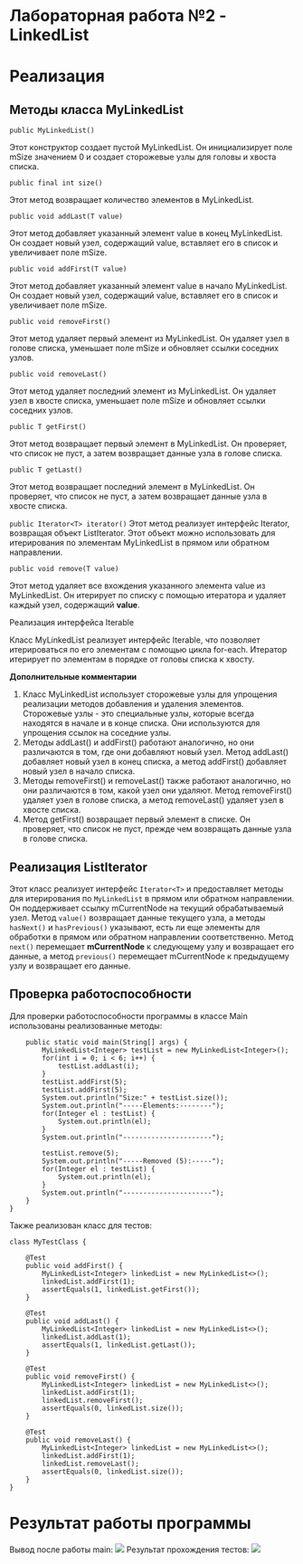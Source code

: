 # Лабораторная работа №2 - LinkedList

<h1>Реализация</h1>
<h2>Методы класса MyLinkedList</h2>

```public MyLinkedList()```


Этот конструктор создает пустой MyLinkedList. Он инициализирует поле mSize значением 0 и создает сторожевые узлы для головы и хвоста списка.

```public final int size()```


Этот метод возвращает количество элементов в MyLinkedList.

```public void addLast(T value)```


Этот метод добавляет указанный элемент value в конец MyLinkedList. Он создает новый узел, содержащий value, вставляет его в список и увеличивает поле mSize.

```public void addFirst(T value)```


Этот метод добавляет указанный элемент value в начало MyLinkedList. Он создает новый узел, содержащий value, вставляет его в список и увеличивает поле mSize.

```public void removeFirst()```


Этот метод удаляет первый элемент из MyLinkedList. Он удаляет узел в голове списка, уменьшает поле mSize и обновляет ссылки соседних узлов.

```public void removeLast()```


Этот метод удаляет последний элемент из MyLinkedList. Он удаляет узел в хвосте списка, уменьшает поле mSize и обновляет ссылки соседних узлов.


```public T getFirst()```


Этот метод возвращает первый элемент в MyLinkedList. Он проверяет, что список не пуст, а затем возвращает данные узла в голове списка.

```public T getLast()```

Этот метод возвращает последний элемент в MyLinkedList. Он проверяет, что список не пуст, а затем возвращает данные узла в хвосте списка.

```public Iterator<T> iterator()```
Этот метод реализует интерфейс Iterator<T>, возвращая объект ListIterator. Этот объект можно использовать для итерирования по элементам MyLinkedList в прямом или обратном направлении.

```public void remove(T value)```

Этот метод удаляет все вхождения указанного элемента value из MyLinkedList. Он итерирует по списку с помощью итератора и удаляет каждый узел, содержащий **value**.

Реализация интерфейса Iterable

Класс MyLinkedList реализует интерфейс Iterable<T>, что позволяет итерироваться по его элементам с помощью цикла for-each. Итератор итерирует по элементам в порядке от головы списка к хвосту.

**Дополнительные комментарии**

1. Класс MyLinkedList использует сторожевые узлы для упрощения реализации методов добавления и удаления элементов. Сторожевые узлы - это специальные узлы, которые всегда находятся в начале и в конце списка. Они используются для упрощения ссылок на соседние узлы.
2. Методы addLast() и addFirst() работают аналогично, но они различаются в том, где они добавляют новый узел. Метод addLast() добавляет новый узел в конец списка, а метод addFirst() добавляет новый узел в начало списка.
3. Методы removeFirst() и removeLast() также работают аналогично, но они различаются в том, какой узел они удаляют. Метод removeFirst() удаляет узел в голове списка, а метод removeLast() удаляет узел в хвосте списка.
4. Метод getFirst() возвращает первый элемент в списке. Он проверяет, что список не пуст, прежде чем возвращать данные узла в голове списка.

<h2>Реализация ListIterator</h2>


Этот класс реализует интерфейс ```Iterator<T>``` и предоставляет методы для итерирования по ```MyLinkedList``` в прямом или обратном направлении. Он поддерживает ссылку mCurrentNode на текущий обрабатываемый узел. Метод ```value()``` возвращает данные текущего узла, а методы ```hasNext()``` и ```hasPrevious()``` указывают, есть ли еще элементы для обработки в прямом или обратном направлении соответственно. Метод ```next()``` перемещает **mCurrentNode** к следующему узлу и возвращает его данные, а метод ```previous()``` перемещает mCurrentNode к предыдущему узлу и возвращает его данные.

<h2> Проверка работоспособности</h2>
Для проверки работоспособности программы в классе Main использованы реализованные методы:

```public class Main {
	public static void main(String[] args) {
		MyLinkedList<Integer> testList = new MyLinkedList<Integer>();
		for(int i = 0; i < 6; i++) {
			testList.addLast(i);
		}
		testList.addFirst(5);
		testList.addFirst(5);
		System.out.println("Size:" + testList.size());
		System.out.println("-----Elements:--------");
		for(Integer el : testList) {
			System.out.println(el);
		}
		System.out.println("----------------------");
		
		testList.remove(5);
		System.out.println("-----Removed (5):-----");
		for(Integer el : testList) {
			System.out.println(el);
		}
		System.out.println("----------------------");
	}
}
```
Также реализован класс для тестов:

```
class MyTestClass {

	@Test
    public void addFirst() {
        MyLinkedList<Integer> linkedList = new MyLinkedList<>();
        linkedList.addFirst(1);
        assertEquals(1, linkedList.getFirst());
    }

    @Test
    public void addLast() {
        MyLinkedList<Integer> linkedList = new MyLinkedList<>();
        linkedList.addLast(1);
        assertEquals(1, linkedList.getLast());
    }

    @Test
    public void removeFirst() {
        MyLinkedList<Integer> linkedList = new MyLinkedList<>();
        linkedList.addFirst(1);
        linkedList.removeFirst();
        assertEquals(0, linkedList.size());
    }

    @Test
    public void removeLast() {
        MyLinkedList<Integer> linkedList = new MyLinkedList<>();
        linkedList.addFirst(1);
        linkedList.removeLast();
        assertEquals(0, linkedList.size());
    }
}

```


<h2> </h2>
<h1>Результат работы программы</h1>
Вывод после работы main:
<image 
	src = "Java2324_res.png"
	></image>
Результат прохождения тестов:
<image 
	src = "Java2324_test.png">
</image>
